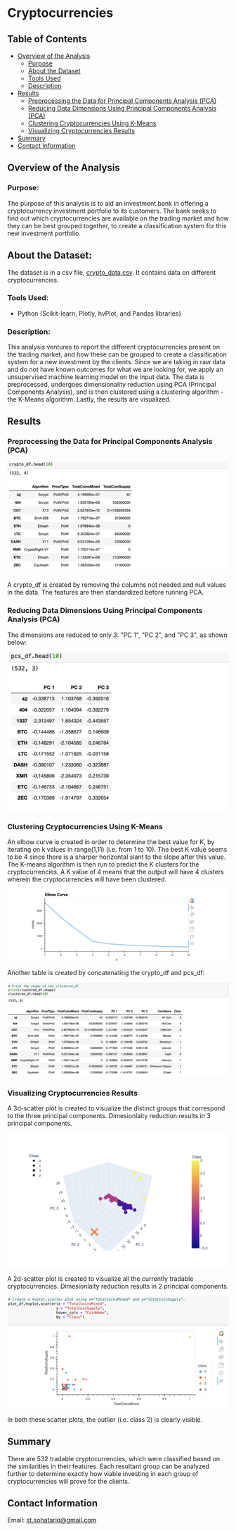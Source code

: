# Cryptocurrencies
## Table of Contents
- [Overview of the Analysis](#overview-of-the-analysis)
    - [Purpose](#purpose)
    - [About the Dataset](#about-the-dataset)
    - [Tools Used](#tools-used)
    - [Description](#description)
- [Results](#results)
    - [Preprocessing the Data for Principal Components Analysis (PCA)](#preprocessing-the-data-for-Principal-Components-Analysis-(PCA))
    - [Reducing Data Dimensions Using Principal Components Analysis (PCA)](#reducing-data-dimensions-using-Principal-Components-Analysis-(PCA))
    - [Clustering Cryptocurrencies Using K-Means](#Clustering-Cryptocurrencies-Using-K-Means)
    - [Visualizing Cryptocurrencies Results](#Visualizing-Cryptocurrencies-Results)
- [Summary](#summary)
- [Contact Information](#contact-information)

## Overview of the Analysis
### Purpose:
The purpose of this analysis is to aid an investment bank in offering a cryptocurrency investment portfolio to its customers. The bank seeks to find out which cryptocurrencies are available on the trading market and how they can be best grouped together, to create a classification system for this new investment portfolio.

## About the Dataset:
The dataset is in a csv file, [crypto_data.csv](). It contains data on different cryptocurrencies. 

### Tools Used:
- Python (Scikit-learn, Plotly, hvPlot, and Pandas libraries)

### Description:
This analysis ventures to report the different cryptocurrencies present on the trading market, and how these can be grouped to create a classification system for a new investment by the clients. Since we are taking in raw data and do not have known outcomes for what we are looking for, we apply an unsupervised machine learning model on the input data. The data is preprocessed, undergoes dimensionality reduction using PCA (Principal Components Analysis), and is then clustered using a clustering algorithm - the K-Means algorithm. Lastly, the results are visualized.

## Results
### Preprocessing the Data for Principal Components Analysis (PCA)

![crypto_df](https://github.com/SohaT7/Cryptocurrencies/blob/main/Images/crypto_df.png)

A crypto_df is created by removing the columns not needed and null values in the data. The features are then standardized before running PCA.

### Reducing Data Dimensions Using Principal Components Analysis (PCA)
The dimensions are reduced to only 3: "PC 1", "PC 2", and "PC 3", as shown below:

![pcs_df](https://github.com/SohaT7/Cryptocurrencies/blob/main/Images/pcs_df.png)

### Clustering Cryptocurrencies Using K-Means
An elbow curve is created in order to determine the best value for K, by iterating on k values in range(1,11) (i.e. from 1 to 10). The best K value seems to be 4 since there is a sharper horizontal slant to the slope after this value. The K-means algorithm is then run to predict the K clusters for the cryptocurrencies. A K value of 4 means that the output will have 4 clusters wherein the cryptocurrencies will have been clustered. 

![elbow_curve](https://github.com/SohaT7/Cryptocurrencies/blob/main/Images/elbow_curve.png)

Another table is created by concatenating the crypto_df and pcs_df:

![clustered_df](https://github.com/SohaT7/Cryptocurrencies/blob/main/Images/clustered_df.png)

### Visualizing Cryptocurrencies Results
A 3d-scatter plot is created to visualize the distinct groups that correspond to the three principal components. Dimesionlaity reduction results in 3 principal components. 

![3d scatter plot](https://github.com/SohaT7/Cryptocurrencies/blob/main/Images/3d_scatter_plot.png)

A 2d-scatter plot is created to visualize all the currently tradable cryptocurrencies. Dimesionlaity reduction results in 2 principal components. 

![2d scatter plot](https://github.com/SohaT7/Cryptocurrencies/blob/main/Images/2d_scatter_plot.png)

In both these scatter plots, the outlier (i.e. class 2) is clearly visible.

## Summary
There are 532 tradable cryptocurrencies, which were classified based on the similarities in their features. Each resultant group can be analyzed further to determine exactly how viable investing in each group of cryptocurrencies will prove for the clients. 

## Contact Information
Email: st.sohatariq@gmail.com

